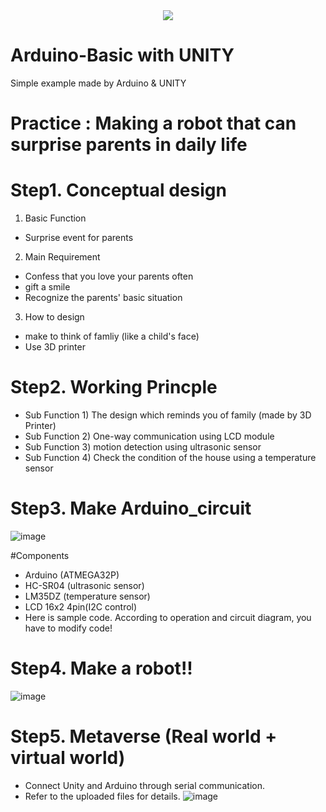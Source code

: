 <div align=center>
	<img src="https://capsule-render.vercel.app/api?type=waving&color=auto&height=200&section=header&text=Hansoo%20Github!&fontSize=90" />	

<div align=left>

# Arduino-Basic with UNITY

Simple example made by Arduino & UNITY 

# Practice : Making a robot that can surprise parents in daily life

# Step1. Conceptual design

1. Basic Function
- Surprise event for parents

2. Main Requirement
- Confess that you love your parents often
- gift a smile
- Recognize the parents' basic situation

3. How to design
- make to think of famliy (like a child's face)
- Use 3D printer

# Step2. Working Princple

- Sub Function 1) The design which reminds you of family (made by 3D Printer)
- Sub Function 2) One-way communication using LCD module
- Sub Function 3) motion detection using ultrasonic sensor
- Sub Function 4) Check the condition of the house using a temperature sensor

# Step3. Make Arduino_circuit
![image](https://github.com/hansoo1/Arduino-Basic-with-UNITY/assets/107674388/d7c114e2-495d-4e60-a727-4d4e1710c62a)

#Components
- Arduino (ATMEGA32P)
- HC-SR04 (ultrasonic sensor)
- LM35DZ (temperature sensor)
- LCD 16x2 4pin(I2C control)
- Here is sample code. According to operation and circuit diagram, you have to modify code!

# Step4. Make a robot!!
![image](https://github.com/hansoo1/Arduino-Basic-with-UNITY/assets/107674388/a752777d-1dd4-4043-a521-9f97ff043038)

# Step5. Metaverse (Real world + virtual world)
- Connect Unity and Arduino through serial communication.
- Refer to the uploaded files for details.
![image](https://github.com/hansoo1/Arduino-Basic-with-UNITY/assets/107674388/12f25817-f526-494d-881a-081ca33a1dbb)

